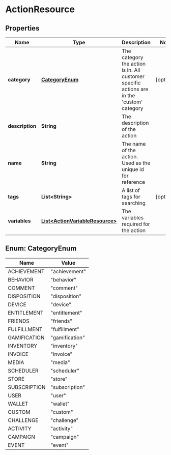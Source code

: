 
# ActionResource

## Properties
Name | Type | Description | Notes
------------ | ------------- | ------------- | -------------
**category** | [**CategoryEnum**](#CategoryEnum) | The category the action is in. All customer specific actions are in the &#39;custom&#39; category |  [optional]
**description** | **String** | The description of the action | 
**name** | **String** | The name of the action. Used as the unique id for reference | 
**tags** | **List&lt;String&gt;** | A list of tags for searching |  [optional]
**variables** | [**List&lt;ActionVariableResource&gt;**](ActionVariableResource.md) | The variables required for the action | 


<a name="CategoryEnum"></a>
## Enum: CategoryEnum
Name | Value
---- | -----
ACHIEVEMENT | &quot;achievement&quot;
BEHAVIOR | &quot;behavior&quot;
COMMENT | &quot;comment&quot;
DISPOSITION | &quot;disposition&quot;
DEVICE | &quot;device&quot;
ENTITLEMENT | &quot;entitlement&quot;
FRIENDS | &quot;friends&quot;
FULFILLMENT | &quot;fulfillment&quot;
GAMIFICATION | &quot;gamification&quot;
INVENTORY | &quot;inventory&quot;
INVOICE | &quot;invoice&quot;
MEDIA | &quot;media&quot;
SCHEDULER | &quot;scheduler&quot;
STORE | &quot;store&quot;
SUBSCRIPTION | &quot;subscription&quot;
USER | &quot;user&quot;
WALLET | &quot;wallet&quot;
CUSTOM | &quot;custom&quot;
CHALLENGE | &quot;challenge&quot;
ACTIVITY | &quot;activity&quot;
CAMPAIGN | &quot;campaign&quot;
EVENT | &quot;event&quot;



